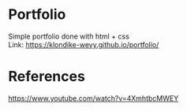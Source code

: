 # Portfolio
Simple portfolio done with html + css <br>
Link: https://klondike-wevy.github.io/portfolio/

# References
https://www.youtube.com/watch?v=4XmhtbcMWEY
